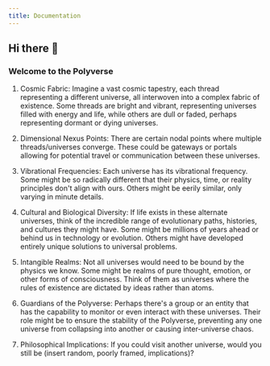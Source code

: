 ```yaml
---
title: Documentation
---
```

## Hi there 👋

### Welcome to the Polyverse

1. Cosmic Fabric: Imagine a vast cosmic tapestry, each thread representing a different universe, all interwoven into a complex fabric of existence. Some threads are bright and vibrant, representing universes filled with energy and life, while others are dull or faded, perhaps representing dormant or dying universes.

2. Dimensional Nexus Points: There are certain nodal points where multiple threads/universes converge. These could be gateways or portals allowing for potential travel or communication between these universes.

3. Vibrational Frequencies: Each universe has its vibrational frequency. Some might be so radically different that their physics, time, or reality principles don't align with ours. Others might be eerily similar, only varying in minute details.

4. Cultural and Biological Diversity: If life exists in these alternate universes, think of the incredible range of evolutionary paths, histories, and cultures they might have. Some might be millions of years ahead or behind us in technology or evolution. Others might have developed entirely unique solutions to universal problems.

5. Intangible Realms: Not all universes would need to be bound by the physics we know. Some might be realms of pure thought, emotion, or other forms of consciousness. Think of them as universes where the rules of existence are dictated by ideas rather than atoms.

6. Guardians of the Polyverse: Perhaps there's a group or an entity that has the capability to monitor or even interact with these universes. Their role might be to ensure the stability of the Polyverse, preventing any one universe from collapsing into another or causing inter-universe chaos.

7. Philosophical Implications: If you could visit another universe, would you still be (insert random, poorly framed, implications)?
